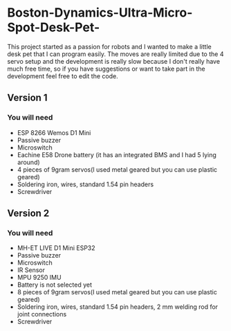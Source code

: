 # Boston-Dynamics-Ultra-Micro-Spot-Desk-Pet-

This project started as a passion for robots and I wanted to make a little desk pet that I can program easily.
The moves are really limited due to the 4 servo setup and the development is really slow because I don't really have much free time,
so if you have suggestions or want to take part in the development feel free to edit the code.


## Version 1
### You will need

- ESP 8266 Wemos D1 Mini
- Passive buzzer
- Microswitch
- Eachine E58 Drone battery (it has an integrated BMS and I had 5 lying around)
- 4 pieces of 9gram servos(I used metal geared but you can use plastic geared)
- Soldering iron, wires, standard 1.54 pin headers
- Screwdriver

## Version 2
### You will need

- MH-ET LIVE D1 Mini ESP32
- Passive buzzer
- Microswitch
- IR Sensor
- MPU 9250 IMU
- Battery is not selected yet
- 8 pieces of 9gram servos(I used metal geared but you can use plastic geared)
- Soldering iron, wires, standard 1.54 pin headers, 2 mm welding rod for joint connections
- Screwdriver
